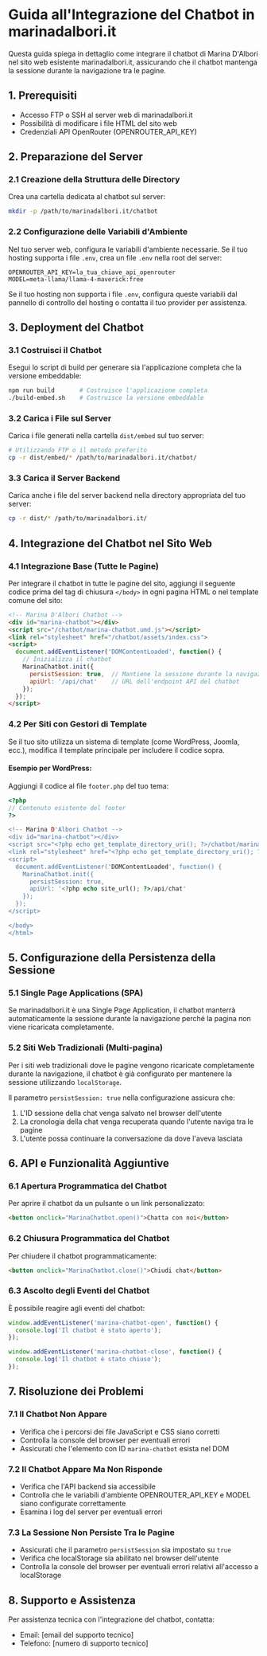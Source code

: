# Guida all'Integrazione del Chatbot in marinadalbori.it

Questa guida spiega in dettaglio come integrare il chatbot di Marina D'Albori nel sito web esistente marinadalbori.it, assicurando che il chatbot mantenga la sessione durante la navigazione tra le pagine.

## 1. Prerequisiti

- Accesso FTP o SSH al server web di marinadalbori.it
- Possibilità di modificare i file HTML del sito web
- Credenziali API OpenRouter (OPENROUTER_API_KEY)

## 2. Preparazione del Server

### 2.1 Creazione della Struttura delle Directory

Crea una cartella dedicata al chatbot sul server:

```bash
mkdir -p /path/to/marinadalbori.it/chatbot
```

### 2.2 Configurazione delle Variabili d'Ambiente

Nel tuo server web, configura le variabili d'ambiente necessarie. Se il tuo hosting supporta i file `.env`, crea un file `.env` nella root del server:

```
OPENROUTER_API_KEY=la_tua_chiave_api_openrouter
MODEL=meta-llama/llama-4-maverick:free
```

Se il tuo hosting non supporta i file `.env`, configura queste variabili dal pannello di controllo del hosting o contatta il tuo provider per assistenza.

## 3. Deployment del Chatbot

### 3.1 Costruisci il Chatbot

Esegui lo script di build per generare sia l'applicazione completa che la versione embeddable:

```bash
npm run build       # Costruisce l'applicazione completa
./build-embed.sh    # Costruisce la versione embeddable
```

### 3.2 Carica i File sul Server

Carica i file generati nella cartella `dist/embed` sul tuo server:

```bash
# Utilizzando FTP o il metodo preferito
cp -r dist/embed/* /path/to/marinadalbori.it/chatbot/
```

### 3.3 Carica il Server Backend

Carica anche i file del server backend nella directory appropriata del tuo server:

```bash
cp -r dist/* /path/to/marinadalbori.it/
```

## 4. Integrazione del Chatbot nel Sito Web

### 4.1 Integrazione Base (Tutte le Pagine)

Per integrare il chatbot in tutte le pagine del sito, aggiungi il seguente codice prima del tag di chiusura `</body>` in ogni pagina HTML o nel template comune del sito:

```html
<!-- Marina D'Albori Chatbot -->
<div id="marina-chatbot"></div>
<script src="/chatbot/marina-chatbot.umd.js"></script>
<link rel="stylesheet" href="/chatbot/assets/index.css">
<script>
  document.addEventListener('DOMContentLoaded', function() {
    // Inizializza il chatbot
    MarinaChatbot.init({
      persistSession: true,  // Mantiene la sessione durante la navigazione
      apiUrl: '/api/chat'    // URL dell'endpoint API del chatbot
    });
  });
</script>
```

### 4.2 Per Siti con Gestori di Template

Se il tuo sito utilizza un sistema di template (come WordPress, Joomla, ecc.), modifica il template principale per includere il codice sopra.

#### Esempio per WordPress:

Aggiungi il codice al file `footer.php` del tuo tema:

```php
<?php
// Contenuto esistente del footer
?>

<!-- Marina D'Albori Chatbot -->
<div id="marina-chatbot"></div>
<script src="<?php echo get_template_directory_uri(); ?>/chatbot/marina-chatbot.umd.js"></script>
<link rel="stylesheet" href="<?php echo get_template_directory_uri(); ?>/chatbot/assets/index.css">
<script>
  document.addEventListener('DOMContentLoaded', function() {
    MarinaChatbot.init({
      persistSession: true,
      apiUrl: '<?php echo site_url(); ?>/api/chat'
    });
  });
</script>

</body>
</html>
```

## 5. Configurazione della Persistenza della Sessione

### 5.1 Single Page Applications (SPA)

Se marinadalbori.it è una Single Page Application, il chatbot manterrà automaticamente la sessione durante la navigazione perché la pagina non viene ricaricata completamente.

### 5.2 Siti Web Tradizionali (Multi-pagina)

Per i siti web tradizionali dove le pagine vengono ricaricate completamente durante la navigazione, il chatbot è già configurato per mantenere la sessione utilizzando `localStorage`. 

Il parametro `persistSession: true` nella configurazione assicura che:

1. L'ID sessione della chat venga salvato nel browser dell'utente
2. La cronologia della chat venga recuperata quando l'utente naviga tra le pagine
3. L'utente possa continuare la conversazione da dove l'aveva lasciata

## 6. API e Funzionalità Aggiuntive

### 6.1 Apertura Programmatica del Chatbot

Per aprire il chatbot da un pulsante o un link personalizzato:

```html
<button onclick="MarinaChatbot.open()">Chatta con noi</button>
```

### 6.2 Chiusura Programmatica del Chatbot

Per chiudere il chatbot programmaticamente:

```html
<button onclick="MarinaChatbot.close()">Chiudi chat</button>
```

### 6.3 Ascolto degli Eventi del Chatbot

È possibile reagire agli eventi del chatbot:

```javascript
window.addEventListener('marina-chatbot-open', function() {
  console.log('Il chatbot è stato aperto');
});

window.addEventListener('marina-chatbot-close', function() {
  console.log('Il chatbot è stato chiuso');
});
```

## 7. Risoluzione dei Problemi

### 7.1 Il Chatbot Non Appare

- Verifica che i percorsi dei file JavaScript e CSS siano corretti
- Controlla la console del browser per eventuali errori
- Assicurati che l'elemento con ID `marina-chatbot` esista nel DOM

### 7.2 Il Chatbot Appare Ma Non Risponde

- Verifica che l'API backend sia accessibile
- Controlla che le variabili d'ambiente OPENROUTER_API_KEY e MODEL siano configurate correttamente
- Esamina i log del server per eventuali errori

### 7.3 La Sessione Non Persiste Tra le Pagine

- Assicurati che il parametro `persistSession` sia impostato su `true`
- Verifica che localStorage sia abilitato nel browser dell'utente
- Controlla la console del browser per eventuali errori relativi all'accesso a localStorage

## 8. Supporto e Assistenza

Per assistenza tecnica con l'integrazione del chatbot, contatta:

- Email: [email del supporto tecnico]
- Telefono: [numero di supporto tecnico]